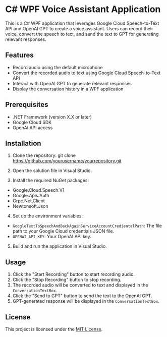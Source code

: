 # C# WPF Voice Assistant Application

This is a C# WPF application that leverages Google Cloud Speech-to-Text API and OpenAI GPT to create a voice assistant. Users can record their voice, convert the speech to text, and send the text to GPT for generating relevant responses.

## Features

- Record audio using the default microphone
- Convert the recorded audio to text using Google Cloud Speech-to-Text API
- Interact with OpenAI GPT to generate relevant responses
- Display the conversation history in a WPF application

## Prerequisites

- .NET Framework (version X.X or later)
- Google Cloud SDK
- OpenAI API access

## Installation

1. Clone the repository:
git clone https://github.com/yourusername/yourrepository.git

2. Open the solution file in Visual Studio.

3. Install the required NuGet packages:

- Google.Cloud.Speech.V1
- Google.Apis.Auth
- Grpc.Net.Client
- Newtonsoft.Json

4. Set up the environment variables:

- `GoogleTextToSpeechAndBackAgainServiceAccountCredientalPath`: The file path to your Google Cloud credentials JSON file.
- `OPENAI_API_KEY`: Your OpenAI API key.

5. Build and run the application in Visual Studio.

## Usage

1. Click the "Start Recording" button to start recording audio.
2. Click the "Stop Recording" button to stop recording.
3. The recorded audio will be converted to text and displayed in the `ConversationTextBox`.
4. Click the "Send to GPT" button to send the text to the OpenAI GPT.
5. GPT-generated response will be displayed in the `ConversationTextBox`.

## License

This project is licensed under the [MIT License](LICENSE).


